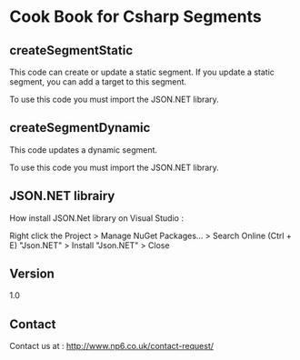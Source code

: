 Cook Book for Csharp Segments
==


createSegmentStatic
--

This code can create or update a static segment. If you update a static segment, you can add a target to this segment.

To use this code you must import the JSON.NET library.

createSegmentDynamic
--

This code updates a dynamic segment.

To use this code you must import the JSON.NET library.

JSON.NET librairy
--

How install JSON.Net library on Visual Studio :

Right click the Project > Manage NuGet Packages... > Search Online (Ctrl + E) "Json.NET" > Install "Json.NET" > Close


Version
--

1.0

Contact
--

Contact us at : http://www.np6.co.uk/contact-request/
